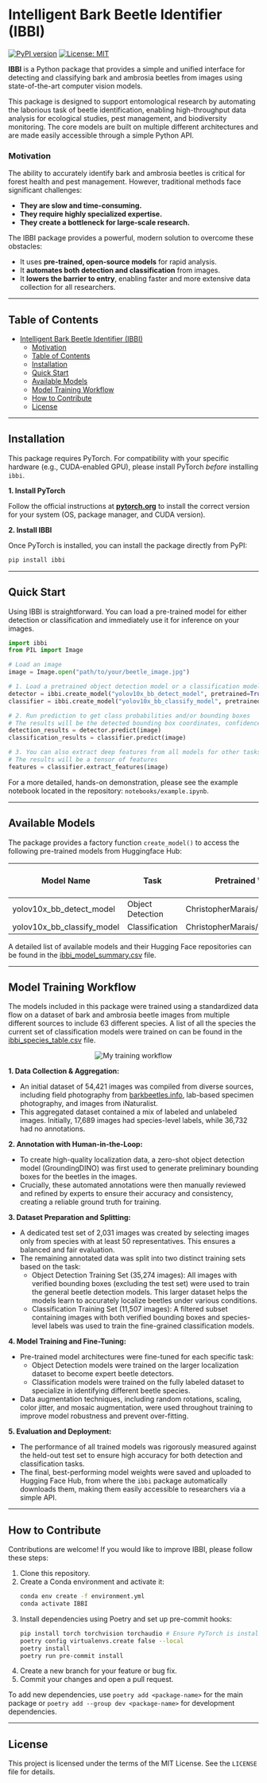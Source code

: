 # Intelligent Bark Beetle Identifier (IBBI)

<!-- [![JOSS submission](https://joss.theoj.org/papers/10.21105/joss.01234/status.svg)](https://joss.theoj.org/papers/10.21105/joss.01234) -->
[![PyPI version](https://badge.fury.io/py/ibbi.svg)](https://badge.fury.io/py/ibbi)
[![License: MIT](https://img.shields.io/badge/License-MIT-yellow.svg)](https://opensource.org/licenses/MIT)

**IBBI** is a Python package that provides a simple and unified interface for detecting and classifying bark and ambrosia beetles from images using state-of-the-art computer vision models.

This package is designed to support entomological research by automating the laborious task of beetle identification, enabling high-throughput data analysis for ecological studies, pest management, and biodiversity monitoring. The core models are built on multiple different architectures and are made easily accessible through a simple Python API.

### Motivation

The ability to accurately identify bark and ambrosia beetles is critical for forest health and pest management. However, traditional methods face significant challenges:

* **They are slow and time-consuming.**
* **They require highly specialized expertise.**
* **They create a bottleneck for large-scale research.**

The IBBI package provides a powerful, modern solution to overcome these obstacles:

* It uses **pre-trained, open-source models** for rapid analysis.
* It **automates both detection and classification** from images.
* It **lowers the barrier to entry**, enabling faster and more extensive data collection for all researchers.

---

## Table of Contents

- [Intelligent Bark Beetle Identifier (IBBI)](#intelligent-bark-beetle-identifier-ibbi)
    - [Motivation](#motivation)
  - [Table of Contents](#table-of-contents)
  - [Installation](#installation)
  - [Quick Start](#quick-start)
  - [Available Models](#available-models)
  - [Model Training Workflow](#model-training-workflow)
  - [How to Contribute](#how-to-contribute)
  - [License](#license)

---

## Installation

This package requires PyTorch. For compatibility with your specific hardware (e.g., CUDA-enabled GPU), please install PyTorch *before* installing `ibbi`.

**1. Install PyTorch**

Follow the official instructions at **[pytorch.org](https://pytorch.org/get-started/locally/)** to install the correct version for your system (OS, package manager, and CUDA version).

**2. Install IBBI**

Once PyTorch is installed, you can install the package directly from PyPI:

```bash
pip install ibbi
````

-----

## Quick Start

Using IBBI is straightforward. You can load a pre-trained model for either detection or classification and immediately use it for inference on your images.

```python
import ibbi
from PIL import Image

# Load an image
image = Image.open("path/to/your/beetle_image.jpg")

# 1. Load a pretrained object detection model or a classification model
detector = ibbi.create_model("yolov10x_bb_detect_model", pretrained=True)
classifier = ibbi.create_model("yolov10x_bb_classify_model", pretrained=True)

# 2. Run prediction to get class probabilities and/or bounding boxes
# The results will be the detected bounding box coordinates, confidence scores, and class labels
detection_results = detector.predict(image)
classification_results = classifier.predict(image)

# 3. You can also extract deep features from all models for other tasks
# The results will be a tensor of features
features = classifier.extract_features(image)

```

For a more detailed, hands-on demonstration, please see the example notebook located in the repository: `notebooks/example.ipynb`.

-----

## Available Models

The package provides a factory function `create_model()` to access the following pre-trained models from Huggingface Hub:

| Model Name                 | Task             | Pretrained Weights Repository              | Model Size (Params) | mAP@0.5 | mAP@[.5:.95] |
|----------------------------|------------------|--------------------------------------------|---------------------|---------|--------------|
| yolov10x_bb_detect_model   | Object Detection | ChristopherMarais/ibbi_yolov10_od_20250601 | 29.5M                | N/A     | N/A          |
| yolov10x_bb_classify_model | Classification   | ChristopherMarais/ibbi_yolov10_c_20250608  | 29.5M                 | N/A     | N/A          |

A detailed list of available models and their Hugging Face repositories can be found in the [ibbi_model_summary.csv](./docs/assets/data/ibbi_model_summary.csv) file.

-----

## Model Training Workflow

The models included in this package were trained using a standardized data flow on a dataset of bark and ambrosia beetle images from multiple different sources to include 63 different species. A list of all the species the current set of classification models were trained on can be found in the [ibbi_species_table.csv](./docs/assets/data/ibbi_species_table.csv) file.

<p align="center">
  <img src="./docs/assets/images/Data_flow_ibbi.png" alt="My training workflow">
</p>

**1. Data Collection & Aggregation:**

  * An initial dataset of 54,421 images was compiled from diverse sources, including field photography from [barkbeetles.info](https://www.barkbeetles.info), lab-based specimen photography, and images from iNaturalist.
  * This aggregated dataset contained a mix of labeled and unlabeled images. Initially, 17,689 images had species-level labels, while 36,732 had no annotations.

**2. Annotation with Human-in-the-Loop:**

  * To create high-quality localization data, a zero-shot object detection model (GroundingDINO) was first used to generate preliminary bounding boxes for the beetles in the images.
  * Crucially, these automated annotations were then manually reviewed and refined by experts to ensure their accuracy and consistency, creating a reliable ground truth for training.

**3. Dataset Preparation and Splitting:**

  * A dedicated test set of 2,031 images was created by selecting images only from species with at least 50 representatives. This ensures a balanced and fair evaluation.
  * The remaining annotated data was split into two distinct training sets based on the task:
    * Object Detection Training Set (35,274 images): All images with verified bounding boxes (excluding the test set) were used to train the general beetle detection models. This larger dataset helps the models learn to accurately localize beetles under various conditions.
    * Classification Training Set (11,507 images): A filtered subset containing images with both verified bounding boxes and species-level labels was used to train the fine-grained classification models.

**4. Model Training and Fine-Tuning:**

  * Pre-trained model architectures were fine-tuned for each specific task:
    * Object Detection models were trained on the larger localization dataset to become expert beetle detectors.
    * Classification models were trained on the fully labeled dataset to specialize in identifying different beetle species.
  * Data augmentation techniques, including random rotations, scaling, color jitter, and mosaic augmentation, were used throughout training to improve model robustness and prevent over-fitting.

**5. Evaluation and Deployment:**

  * The performance of all trained models was rigorously measured against the held-out test set to ensure high accuracy for both detection and classification tasks.
  * The final, best-performing model weights were saved and uploaded to Hugging Face Hub, from where the `ibbi` package automatically downloads them, making them easily accessible to researchers via a simple API.

-----

## How to Contribute

Contributions are welcome\! If you would like to improve IBBI, please follow these steps:

1.  Clone this repository.
2.  Create a Conda environment and activate it:
    ```bash
    conda env create -f environment.yml
    conda activate IBBI
    ```
3.  Install dependencies using Poetry and set up pre-commit hooks:
    ```bash
    pip install torch torchvision torchaudio # Ensure PyTorch is installed first
    poetry config virtualenvs.create false --local
    poetry install
    poetry run pre-commit install
    ```
4.  Create a new branch for your feature or bug fix.
5.  Commit your changes and open a pull request.

To add new dependencies, use `poetry add <package-name>` for the main package or `poetry add --group dev <package-name>` for development dependencies.

-----

<!-- ## Citing IBBI

If you use IBBI in your research, please cite the JOSS paper.

**(Placeholder) To be added upon acceptance:**

> Marais, C., et al., (2025). IBBI: Intelligent Bark Beetle Identifier. Journal of Open Source Software, X(XX), XXXX. https://www.google.com/search?q=https://doi.org/XX.XXXXX/joss.XXXXX

You can also cite the specific version of the software archive using the DOI provided by Zenodo/figshare.

----- -->

## License

This project is licensed under the terms of the MIT License. See the `LICENSE` file for details.

